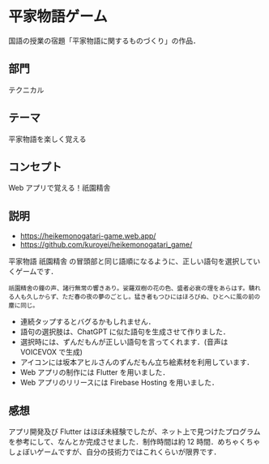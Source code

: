 # 平家物語ゲーム

国語の授業の宿題「平家物語に関するものづくり」の作品．

## 部門

テクニカル

## テーマ

平家物語を楽しく覚える

## コンセプト

Web アプリで覚える！祇園精舎

## 説明

- https://heikemonogatari-game.web.app/
- https://github.com/kuroyei/heikemonogatari_game/

平家物語 祇園精舎 の冒頭部と同じ語順になるように、正しい語句を選択していくゲームです．
```
祇園精舍の鐘の声、諸行無常の響きあり。娑羅双樹の花の色、盛者必衰の理をあらはす。驕れる人も久しからず、ただ春の夜の夢のごとし。猛き者もつひにはほろびぬ、ひとへに風の前の塵に同じ。
```

- 連続タップするとバグるかもしれません．
- 語句の選択肢は、ChatGPT に似た語句を生成させて作りました．
- 選択時には、ずんだもんが正しい語句を言ってくれます．(音声は VOICEVOX で生成)
- アイコンには坂本アヒルさんのずんだもん立ち絵素材を利用しています．
- Web アプリの制作には Flutter を用いました．
- Web アプリのリリースには Firebase Hosting を用いました．

## 感想

アプリ開発及び Flutter はほぼ未経験でしたが、ネット上で見つけたプログラムを参考にして、なんとか完成させました．制作時間は約 12 時間．めちゃくちゃしょぼいゲームですが、自分の技術力ではこれくらいが限界です．





